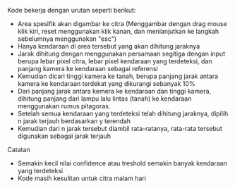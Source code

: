 Kode bekerja dengan urutan seperti berikut:
- Area spesifik akan digambar ke citra (Menggambar dengan drag mouse klik kiri, reset menggunakan klik kanan, dan menlanjutkan ke langkah sebelumnya menggunakan "esc")
- Hanya kendaraan di area tersebut yang akan dihitung jaraknya
- Jarak dihitung dengan menggunakan persamaan segitiga dengan input berupa lebar pixel citra, lebar pixel kendaraan yang terdeteksi, dan panjang kamera ke kendaraan sebagai referensi
- Kemudian dicari tinggi kamera ke tanah, berupa panjang jarak antara kamera ke kendaraan terdekat yang dikurangi sebanyak 10%
- Dari panjang jarak antara kemera ke kendaraan dan tinggi kamera, dihitung panjang dari lampu lalu lintas (tanah) ke kendaraan menggunakan rumus pitagoras.
- Setelah semua kendaraan yang terdeteksi telah dihitung jaraknya, dipilih n jarak terjauh berdasarkan y terendah
- Kemudian dari n jarak tersebut diambil rata-ratanya, rata-rata tersebut digunakan sebagai jarak terjauh

Catatan
- Semakin kecil nilai confidence atau treshold semakin banyak kendaraan yang terdeteksi
- Kode masih kesulitan untuk citra malam hari
